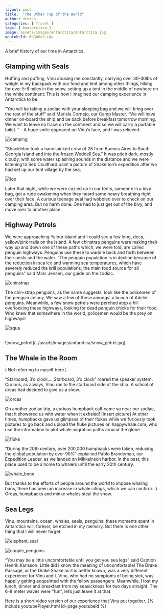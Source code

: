 ```yaml
---
layout: post
title:  "The Other Top of the World"
author: Urvish
categories: [ Travel ]
tags: [ Anatarctica ] 
image: assets/images/antarctica/antarctica.jpg
youtubeId: 6bQO0dd-cQs
---
```


A brief history of our time in Antarctica.  

## Glamping with Seals  

Huffing and puffing, Vinu abusing me constantly, carrying over 30-40lbs of weight in my backpack with our food and tent among other things, hiking for over 5-6 miles in the snow, setting up a tent in the middle of nowhere on the white continent: This is how I imagined our camping experience in Antarctica to be.  

“You will be taking a zodiac with your sleeping bag and we will bring over the rest of the stuff” said Mariela Cornejo, our Camp Master. “We will have dinner on-board the ship and be back before breakfast tomorrow morning. We want to leave no trace on the continent and so we will carry a portable toilet. ” - A huge smile appeared on Vinu’s face, and I was relieved. 

![camping](../assets/images/antarctica/camping.jpg)


“Shackleton took a hand-picked crew of 28 from Buenos Aires to South Georgia Island and into the frozen Weddell Sea.” It was pitch dark, mostly cloudy, with some water splashing sounds in the distance and we were listening to Seb Coulthard paint a picture of Shakelton’s expedition after we had set up our tent village by the sea. 

![loo](../assets/images/antarctica/loo.jpg)

Later that night, while we were cozied up in our tents, someone in a bivy bag, got a rude awakening when they heard some heavy breathing right over their face. A curious teenage seal had wobbled over to check on our camping area. But no harm done. One had to just get out of the bivy, and move over to another place.   

## Highway Petrels

We were approaching Yalour island and I could see a few long, deep, yellow/pink trails on the island. A few chinstrap penguins were making their way up and down one of these paths which, we were told, are called penguin highways. Penguins use these to waddle back and forth between their nests and the water. “The penguin population is in decline because of the reduction in sea ice and warming sea temperatures, which have severely reduced the krill populations, the main food source for all penguins” said Marc Jensen, our guide on the zodiac.  

![chinstrap](../assets/images/antarctica/chinstrap.jpg) 

The chin-strap penguins, as the name suggests, look like the policemen of the penguin colony. We saw a few of these amongst a bunch of Adelie penguins. Meanwhile, a few snow petrels were perched atop a hill overlooking these highways, looking for dead penguin chicks for their food. Who knew that somewhere in the world, policemen would be the prey on highways! 

![squa](../assets/images/antarctica/squa.jpg)

<br>
![snow_petrel](../assets/images/antarctica/snow_petrel.jpg)

## The Whale in the Room
( Not referring to myself here )  

“Starboard, 3’o clock…..Starboard, 3’o clock” roared the speaker system. Curious, as always, Vinu ran to the starboard side of the ship. A school of orcas had decided to give us a show. 

![orcas](../assets/images/antarctica/orcas.jpg)  

On another zodiac trip, a curious humpback calf came so near our zodiac, that it showered us with water when it exhaled! [insert picture] At other times, humpbacks gave us glimpses of their flukes while we furiously took pictures to go back and upload the fluke pictures on happywhale.com, who use the information to plot whale migration paths around the globe. 

![fluke](../assets/images/antarctica/fluke.jpg)

“During the 20th century, over 200,000 humpbacks were taken, reducing the global population by over 90%” explained Pablo Brandeman, our Expedition Leader, as we landed on Mikkelnson harbor. In the past, this place used to be a home to whalers until the early 20th century. 

![whale_bone](../assets/images/antarctica/whale_bone.jpg) 

But thanks to the efforts of people around the world to impose whaling bans, there has been an increase in whale citings, which we can confirm. :) Orcas, humpbacks and minke whales steal the show.  

## Sea Legs  

Vinu, mountains, ocean, whales, seals, penguins: these moments spent in Antarctica will, forever, be etched in my memory. But there is one other thing that I will never forget. 

![elephant_seal](../assets/images/antarctica/elephant_seal.jpg)

![couple_penguins](../assets/images/antarctica/couple_penguins.jpg) 

“You may be a little uncomfortable until you get you sea legs” said Caption Henrik Karlsson. Little did I know the meaning of uncomfortable! The Drake Passage, or the Drake Shake as it is better known, was a very different experience for Vinu and I. Vinu, who had no symptoms of being sick, was happily getting acquainted with the fellow passengers. Meanwhile, I lost my lunch, dinner and breakfast from my seasickness for two days straight. The 6-8 meter waves were “fun”, let’s just leave it at that.

Here is a short video version of our experience that Vinu put together. 
{% include youtubePlayer.html id=page.youtubeId %}
